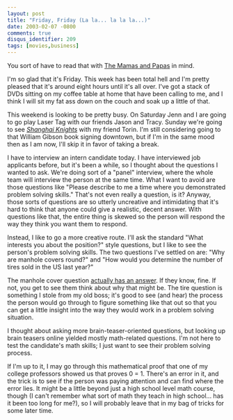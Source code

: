 ```yaml
---
layout: post
title: "Friday, Friday (La la... la la la...)"
date: 2003-02-07 -0800
comments: true
disqus_identifier: 209
tags: [movies,business]
---
```

You sort of have to read that with [The Mamas and
Papas](http://www.mathematik.uni-ulm.de/paul/lyrics/mamasandpapas/monday~1.html)
in mind.

 I'm so glad that it's Friday. This week has been total hell and I'm
pretty pleased that it's around eight hours until it's all over. I've
got a stack of DVDs sitting on my coffee table at home that have been
calling to me, and I think I will sit my fat ass down on the couch and
soak up a little of that.

 This weekend is looking to be pretty busy. On Saturday Jenn and I are
going to go play Laser Tag with our friends Jason and Tracy. Sunday
we're going to see [*Shanghai
Knights*](http://us.imdb.com/Title?0300471) with my friend Torin. I'm
still considering going to that William Gibson book signing downtown,
but if I'm in the same mood then as I am now, I'll skip it in favor of
taking a break.

 I have to interview an intern candidate today. I have interviewed job
applicants before, but it's been a while, so I thought about the
questions I wanted to ask. We're doing sort of a "panel" interview,
where the whole team will interview the person at the same time. What I
want to avoid are those questions like "Please describe to me a time
where you demonstrated problem solving skills." That's not even really a
question, is it? Anyway, those sorts of questions are so utterly
uncreative and intimidating that it's hard to think that anyone could
give a realistic, decent answer. With questions like that, the entire
thing is skewed so the person will respond the way they think you want
them to respond.

 Instead, I like to go a more creative route. I'll ask the standard
"What interests you about the position?" style questions, but I like to
see the person's problem solving skills. The two questions I've settled
on are: "Why are manhole covers round?" and "How would you determine the
number of tires sold in the US last year?"

 The manhole cover question [actually has an
answer](http://www.coolquiz.com/trivia/explain/docs/manholes.asp). If
they know, fine. If not, you get to see them think about why that might
be. The tire question is something I stole from my old boss; it's good
to see (and hear) the process the person would go through to figure
something like that out so that you can get a little insight into the
way they would work in a problem solving situation.

 I thought about asking more brain-teaser-oriented questions, but
looking up brain teasers online yielded mostly math-related questions.
I'm not here to test the candidate's math skills; I just want to see
their problem solving process.

 If I'm up to it, I may go through this mathematical proof that one of
my college professors showed us that proves 0 = 1. There's an error in
it, and the trick is to see if the person was paying attention and can
find where the error lies. It might be a little beyond just a high
school level math course, though (I can't remember what sort of math
they teach in high school... has it been too long for me?), so I will
probably leave that in my bag of tricks for some later time.
